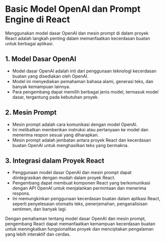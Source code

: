 # Basic Model OpenAI dan Prompt Engine di React

Menggunakan model dasar OpenAI dan mesin prompt di dalam proyek React adalah langkah penting dalam memanfaatkan kecerdasan buatan untuk berbagai aplikasi.

## 1. Model Dasar OpenAI

- Model dasar OpenAI adalah inti dari penggunaan teknologi kecerdasan buatan yang disediakan oleh OpenAI.
- Model ini menyediakan pemahaman bahasa alami, generasi teks, dan banyak kemampuan lainnya.
- Para pengembang dapat memilih berbagai jenis model, termasuk model dasar, tergantung pada kebutuhan proyek.

## 2. Mesin Prompt

- Mesin prompt adalah cara komunikasi dengan model OpenAI.
- Ini melibatkan memberikan instruksi atau pertanyaan ke model dan menerima respon sesuai yang diharapkan.
- Mesin prompt adalah jembatan antara proyek React dan kecerdasan buatan OpenAI untuk menghasilkan teks yang bermakna.

## 3. Integrasi dalam Proyek React

- Penggunaan model dasar OpenAI dan mesin prompt dapat diintegrasikan dengan mudah dalam proyek React.
- Pengembang dapat membuat komponen React yang berkomunikasi dengan API OpenAI untuk menjalankan permintaan dan menerima respons.
- Ini memungkinkan penggunaan kecerdasan buatan dalam aplikasi React, seperti penyelesaian otomatis teks, penerjemahan, penganalisisan sentimen, dan banyak lagi.

Dengan pemahaman tentang model dasar OpenAI dan mesin prompt, pengembang React dapat memanfaatkan kemampuan kecerdasan buatan untuk meningkatkan fungsionalitas proyek dan menciptakan pengalaman yang lebih interaktif dan cerdas.
